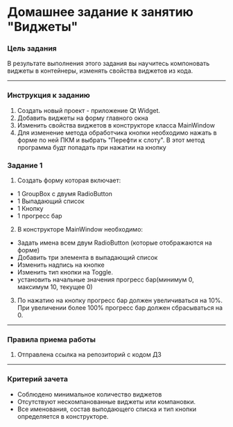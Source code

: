 # Домашнее задание к занятию "Виджеты"

### Цель задания

В результате выполнения этого задания вы научитесь компоновать виджеты в контейнеры, изменять свойства виджетов из кода.

------

### Инструкция к заданию

1. Создать новый проект - приложение Qt Widget.
2. Добавить виджеты на форму главного окна
3. Изменить свойства виджетов в конструкторе класса MainWindow
4. Для изменение метода обработчика кнопки необходимо нажать в форме по ней ПКМ и выбрать "Перефти к слоту".
   В этот метод программа будт попадать при нажатии на кнопку

### Задание 1

1. Создать форму которая включает:
* 1 GroupBox с двумя RadioButton
* 1 Выпадающий список 
* 1 Кнопку
* 1 прогресс бар
2. В конструкторе MainWindow необходимо:
* Задать имена всем двум RadioButton (которые отображаются на форме)
* Добавить три элемента в выпадающий список
* Изменить надпись на кнопке
* Изменить тип кнопки на Toggle.
* установить начальные значения прогресс бар(минимум 0, максимум 10, текущее 0) 
3. По нажатию на кнопку прогресс бар должен увеличиваться на 10%. При увеличении более 100% прогресс бар должен сбрасываться на 0.

------

### Правила приема работы

1. Отправлена ссылка на репозиторий с кодом ДЗ

------

### Критерий зачета

* Соблюдено минимальное количество виджетов
* Отсутствуют нескомпанованные виджеты или компановки.
* Все именования, состав выподающего списка и тип кнопки определяется в конструкторе.
